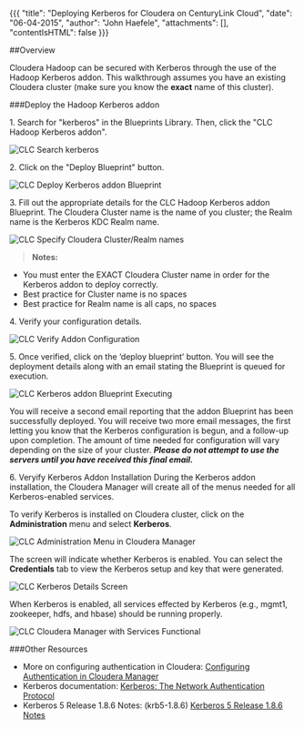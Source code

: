 {{{
  "title": "Deploying Kerberos for Cloudera on CenturyLink Cloud",
  "date": "06-04-2015",
  "author": "John Haefele",
  "attachments": [],
  "contentIsHTML": false
}}}

##Overview

Cloudera Hadoop can be secured with Kerberos through the use of the Hadoop Kerberos addon. This walkthrough assumes you have an existing Cloudera cluster (make sure you know the **exact** name of this cluster).

###Deploy the Hadoop Kerberos addon

1\. Search for "kerberos" in the Blueprints Library. Then, click the "CLC Hadoop Kerberos addon".

![CLC Search kerberos](../images/deploying-hadoop-kerberos-addon-01.png)

2\. Click on the "Deploy Blueprint" button.

![CLC Deploy Kerberos addon Blueprint](../images/deploying-hadoop-kerberos-addon-02.png)

3\. Fill out the appropriate details for the CLC Hadoop Kerberos addon Blueprint. The Cloudera Cluster name is the name of you cluster; the Realm name is the Kerberos KDC Realm name.

![CLC Specify Cloudera Cluster/Realm names](../images/deploying-hadoop-kerberos-addon-03.png)  

>**Notes:**
- You must enter the EXACT Cloudera Cluster name in order for the Kerberos addon to deploy correctly.
- Best practice for Cluster name is no spaces
- Best practice for Realm name is all caps, no spaces

4\. Verify your configuration details.

![CLC Verify Addon Configuration](../images/deploying-hadoop-kerberos-addon-04.png)

5\. Once verified, click on the ‘deploy blueprint’ button.
You will see the deployment details along with an email stating the Blueprint is queued for execution.

![CLC Kerberos addon Blueprint Executing](../images/deploying-hadoop-kerberos-addon-05.png)

You will receive a second email reporting that the addon Blueprint has been successfully deployed. You will receive two more email messages, the first letting you know that the Kerberos configuration is begun, and a follow-up upon completion. The amount of time needed for configuration will vary depending on the size of your cluster. **_Please do not attempt to use the servers until you have received this final email._**

6\. Veryify Kerberos Addon Installation
During the Kerberos addon installation, the Cloudera Manager will create all of the menus needed for all Kerberos-enabled services.

To verify Kerberos is installed on Cloudera cluster, click on the **Administration** menu and select **Kerberos**.

![CLC Administration Menu in Cloudera Manager](../images/deploying-hadoop-kerberos-addon-06.png)

The screen will indicate whether Kerberos is enabled. You can select the **Credentials** tab to view the Kerberos setup and key that were generated.

![CLC Kerberos Details Screen](../images/deploying-hadoop-kerberos-addon-07.png)

When Kerberos is enabled, all services effected by Kerberos (e.g., mgmt1, zookeeper, hdfs, and hbase) should be running properly.

![CLC Cloudera Manager with Services Functional](../images/deploying-hadoop-kerberos-addon-08.png)

###Other Resources
- More on configuring authentication in Cloudera: [Configuring Authentication in Cloudera Manager](http://www.cloudera.com/content/cloudera/en/documentation/core/latest/topics/cm_sg_authentication.html)
- Kerberos documentation: [Kerberos: The Network Authentication Protocol](http://web.mit.edu/Kerberos/)
- Kerberos 5 Release 1.8.6 Notes: (krb5-1.8.6) [Kerberos 5 Release 1.8.6 Notes](http://web.mit.edu/Kerberos/krb5-1.8/)